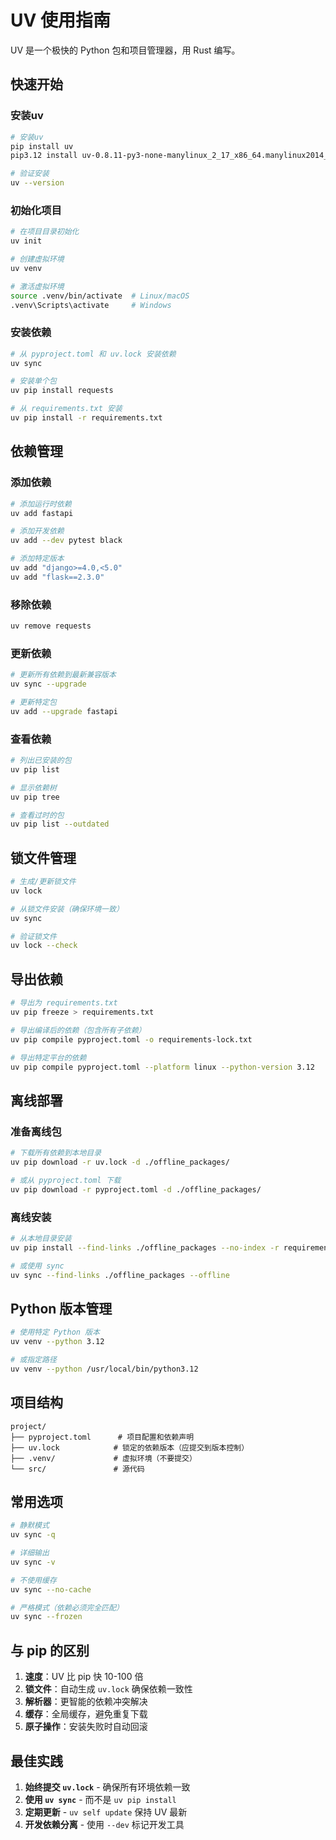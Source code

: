 # UV 使用指南

UV 是一个极快的 Python 包和项目管理器，用 Rust 编写。

## 快速开始

### 安装uv
```bash
# 安装uv
pip install uv
pip3.12 install uv-0.8.11-py3-none-manylinux_2_17_x86_64.manylinux2014_x86_64.whl 

# 验证安装
uv --version
```

### 初始化项目
```bash
# 在项目目录初始化
uv init

# 创建虚拟环境
uv venv

# 激活虚拟环境
source .venv/bin/activate  # Linux/macOS
.venv\Scripts\activate     # Windows
```

### 安装依赖
```bash
# 从 pyproject.toml 和 uv.lock 安装依赖
uv sync

# 安装单个包
uv pip install requests

# 从 requirements.txt 安装
uv pip install -r requirements.txt
```

## 依赖管理

### 添加依赖
```bash
# 添加运行时依赖
uv add fastapi

# 添加开发依赖
uv add --dev pytest black

# 添加特定版本
uv add "django>=4.0,<5.0"
uv add "flask==2.3.0"
```

### 移除依赖
```bash
uv remove requests
```

### 更新依赖
```bash
# 更新所有依赖到最新兼容版本
uv sync --upgrade

# 更新特定包
uv add --upgrade fastapi
```

### 查看依赖
```bash
# 列出已安装的包
uv pip list

# 显示依赖树
uv pip tree

# 查看过时的包
uv pip list --outdated
```

## 锁文件管理

```bash
# 生成/更新锁文件
uv lock

# 从锁文件安装（确保环境一致）
uv sync

# 验证锁文件
uv lock --check
```

## 导出依赖

```bash
# 导出为 requirements.txt
uv pip freeze > requirements.txt

# 导出编译后的依赖（包含所有子依赖）
uv pip compile pyproject.toml -o requirements-lock.txt

# 导出特定平台的依赖
uv pip compile pyproject.toml --platform linux --python-version 3.12
```

## 离线部署

### 准备离线包
```bash
# 下载所有依赖到本地目录
uv pip download -r uv.lock -d ./offline_packages/

# 或从 pyproject.toml 下载
uv pip download -r pyproject.toml -d ./offline_packages/
```

### 离线安装
```bash
# 从本地目录安装
uv pip install --find-links ./offline_packages --no-index -r requirements.txt

# 或使用 sync
uv sync --find-links ./offline_packages --offline
```

## Python 版本管理

```bash
# 使用特定 Python 版本
uv venv --python 3.12

# 或指定路径
uv venv --python /usr/local/bin/python3.12
```

## 项目结构

```
project/
├── pyproject.toml      # 项目配置和依赖声明
├── uv.lock            # 锁定的依赖版本（应提交到版本控制）
├── .venv/             # 虚拟环境（不要提交）
└── src/               # 源代码
```

## 常用选项

```bash
# 静默模式
uv sync -q

# 详细输出
uv sync -v

# 不使用缓存
uv sync --no-cache

# 严格模式（依赖必须完全匹配）
uv sync --frozen
```

## 与 pip 的区别

1. **速度**：UV 比 pip 快 10-100 倍
2. **锁文件**：自动生成 `uv.lock` 确保依赖一致性
3. **解析器**：更智能的依赖冲突解决
4. **缓存**：全局缓存，避免重复下载
5. **原子操作**：安装失败时自动回滚

## 最佳实践

1. **始终提交 `uv.lock`** - 确保所有环境依赖一致
2. **使用 `uv sync`** - 而不是 `uv pip install`
3. **定期更新** - `uv self update` 保持 UV 最新
4. **开发依赖分离** - 使用 `--dev` 标记开发工具